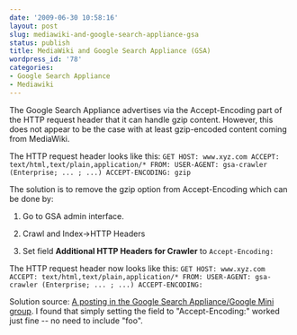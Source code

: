 ```yaml
---
date: '2009-06-30 10:58:16'
layout: post
slug: mediawiki-and-google-search-appliance-gsa
status: publish
title: MediaWiki and Google Search Appliance (GSA)
wordpress_id: '78'
categories:
- Google Search Appliance
- Mediawiki
---
```


The Google Search Appliance advertises via the Accept-Encoding part of the HTTP request header that it can handle gzip content. However, this does not appear to be the case with at least gzip-encoded content coming from MediaWiki.

The HTTP request header looks like this:
`
GET
HOST: www.xyz.com
ACCEPT: text/html,text/plain,application/*
FROM:
USER-AGENT: gsa-crawler (Enterprise; ... ; ...)
ACCEPT-ENCODING: gzip
`

The solution is to remove the gzip option from Accept-Encoding which can be done by:



	
  1. Go to GSA admin interface.

	
  2. Crawl and Index->HTTP Headers

	
  3. Set field **Additional HTTP Headers for Crawler** to `Accept-Encoding:`



The HTTP request header now looks like this:
`
GET
HOST: www.xyz.com
ACCEPT: text/html,text/plain,application/*
FROM:
USER-AGENT: gsa-crawler (Enterprise; ... ; ...)
ACCEPT-ENCODING:
`

Solution source: [A posting in the Google Search Appliance/Google Mini group](http://groups.google.com/group/Google-Search-Appliance-Help/browse_thread/thread/123115bac1e8c5d1/632734e187d9184b?lnk=gst&q=gzip#632734e187d9184b). I found that simply setting the field to "Accept-Encoding:" worked just fine -- no need to include "foo".
